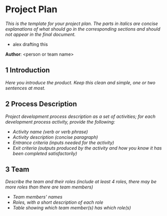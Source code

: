 # Project Plan

*This is the template for your project plan. The parts in italics are concise explanations of what should go in the corresponding sections and should not appear in the final document.*
* alex drafting this

**Author**: \<person or team name\>

## 1 Introduction

*Here you introduce the product. Keep this  clean and simple, one or two sentences at most.*

## 2 Process Description

*Project development process description as a set of activities; for each development process activity, provide the following:*

- *Activity name (verb or verb phrase)*
- *Activity description (concise paragraph)*
- *Entrance criteria (inputs needed for the activity)*
- *Exit criteria (outputs produced by the activity and how you know it has been completed satisfactorily)*

## 3 Team

*Describe the team and their roles (include at least 4 roles, there may be more roles than there are team members)*

- *Team members' names*
- *Roles, with a short description of each role*
- *Table showing which team member(s) has which role(s)*
